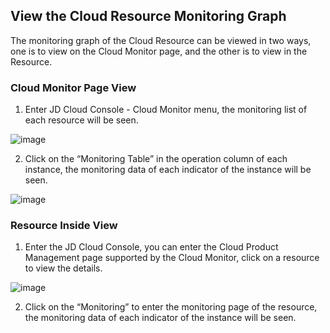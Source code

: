 ## View the Cloud Resource Monitoring Graph
The monitoring graph of the Cloud Resource can be viewed in two ways, one is to view on the Cloud Monitor page, and the other is to view in the Resource.
### Cloud Monitor Page View
1. Enter JD Cloud Console - Cloud Monitor menu, the monitoring list of each resource will be seen.

![image](https://raw.githubusercontent.com/jdcloudcom/cn/edit/image/Cloud-Monitor/yunziyuan/1.%E8%B5%84%E6%BA%90%E7%9B%91%E6%8E%A7.png)

2. Click on the “Monitoring Table” in the operation column of each instance, the monitoring data of each indicator of the instance will be seen.

![image](https://raw.githubusercontent.com/jdcloudcom/cn/edit/image/Cloud-Monitor/yunziyuan/2.%E8%B5%84%E6%BA%90%E7%9B%91%E6%8E%A7.png)

### Resource Inside View
1. Enter the JD Cloud Console, you can enter the Cloud Product Management page supported by the Cloud Monitor, click on a resource to view the details.

![image](https://raw.githubusercontent.com/jdcloudcom/cn/edit/image/Cloud-Monitor/yunziyuan/3.%E8%B5%84%E6%BA%90%E7%9B%91%E6%8E%A7.png)

2. Click on the “Monitoring” to enter the monitoring page of the resource, the monitoring data of each indicator of the instance will be seen.
